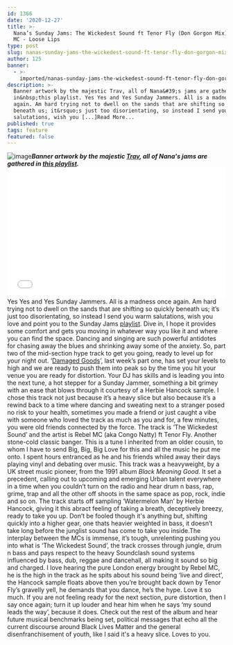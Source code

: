 ```yaml
---
id: 1366
date: '2020-12-27'
title: >-
  Nana’s Sunday Jams: The Wickedest Sound ft Tenor Fly (Don Gorgon Mix) - Rebel
  MC - Loose Lips
type: post
slug: nanas-sunday-jams-the-wickedest-sound-ft-tenor-fly-don-gorgon-mix-rebel-mc
author: 125
banner:
  - >-
    imported/nanas-sunday-jams-the-wickedest-sound-ft-tenor-fly-don-gorgon-mix-rebel-mc/image1366.jpeg
description: >-
  Banner artwork by the majestic Trav, all of Nana&#39;s jams are gathered
  in&nbsp;this playlist. Yes Yes and Yes Sunday Jammers. All is a madness once
  again. Am hard trying not to dwell on the sands that are shifting so quickly
  beneath us; it&rsquo;s just too disorientating, so instead I send you warm
  salutations, wish you [...]Read More...
published: true
tags: feature
featured: false
---
```

![image](../imported/nanas-sunday-jams-the-wickedest-sound-ft-tenor-fly-don-gorgon-mix-rebel-mc/image1366.jpeg)**_Banner artwork by the majestic [Trav](https://www.backdownwarchild.co.uk/), all of Nana's jams are gathered in_ [_this playlist_](https://open.spotify.com/playlist/12UoQ8ov5i6P8BIfm2lOjS?si=jarAn1CXSEuYB9vAxJidOg)_._**<iframe width='100%' height='300' scrolling='no' frameborder='no' allow='autoplay' src='//www.youtube.com/embed/N8AQACnoAzc?wmode=opaque'></iframe>Yes Yes and Yes Sunday Jammers. All is a madness once again. Am hard trying not to dwell on the sands that are shifting so quickly beneath us; it’s just too disorientating, so instead I send you warm salutations, wish you love and point you to the Sunday Jams [playlist](https://open.spotify.com/playlist/12UoQ8ov5i6P8BIfm2lOjS?si=jarAn1CXSEuYB9vAxJidOg). Dive in, I hope it provides some comfort and gets you moving in whatever way you like it and where you can find the space. Dancing and singing are such powerful antidotes for chasing away the blues and shrinking away some of the anxiety. So, part two of the mid-section hype track to get you going, ready to level up for your night out. ‘[Damaged Goods](http://loose-lips.co.uk/blog/nanas-sunday-jams-damaged-goods-gang-of-four)’, last week’s part one, has set your levels to high and we are ready to push them into peak so by the time you hit your venue you are ready for distortion. Your DJ has skills and is leading you into the next tune, a hot stepper for a Sunday Jammer, something a bit grimey with an ease that blows through it courtesy of a Herbie Hancock sample. I chose this track not just because it’s a heavy slice but also because it’s a rewind back to a time where dancing and sweating next to a stranger posed no risk to your health, sometimes you made a friend or just caught a vibe with someone who loved the track as much as you and for, a few minutes, you were old friends connected by the force. The track is ‘The Wickedest Sound’ and the artist is Rebel MC (aka Congo Natty) ft Tenor Fly. Another stone-cold classic banger. This is a tune I inherited from an older cousin, to whom I have to send Big, Big, Big Love for this and all the music he put me onto. I spent hours entranced as he and his friends whiled away their days playing vinyl and debating over music. This track was a heavyweight, by a UK street music pioneer, from the 1991 album _Black Meaning Good_. It set a precedent, calling out to upcoming and emerging Urban talent everywhere in a time when you couldn’t turn on the radio and hear drum n bass, rap, grime, trap and all the other off shoots in the same space as pop, rock, indie and so on. The track starts off sampling ‘Watermelon Man’ by Herbie Hancock, giving it this abract feeling of taking a breath, deceptively breezy, ready to take you up. Don’t be fooled though it's anything but, shifting quickly into a higher gear, one thats heavier weighted in bass, it doesn’t take long before the junglist sound has come to take you inside.The interplay between the MCs is immense, it’s tough, unrelenting pushing you into what is ‘The Wickedest Sound’, the track crosses through jungle, drum n bass and pays respect to the heavy Soundclash sound systems influenced by bass, dub, reggae and dancehall, all making it sound so big and charged. I love hearing the pure London energy brought by Rebel MC, he is the high in the track as he spits about his sound being ‘live and direct’, the Hancock sample floats above then you’re brought back down by Tenor Fly’s gravelly yell, he demands that you dance, he’s the hype. Love it so much. If you are not feeling ready for the next section, pure distortion, then I say once again; turn it up louder and hear him when he says ‘my sound leads the way’, because it does. Check out the rest of the album and hear future musical benchmarks being set, political messages that echo all the current discourse around Black Lives Matter and the general disenfranchisement of youth, like I said it's a heavy slice. Loves to you.